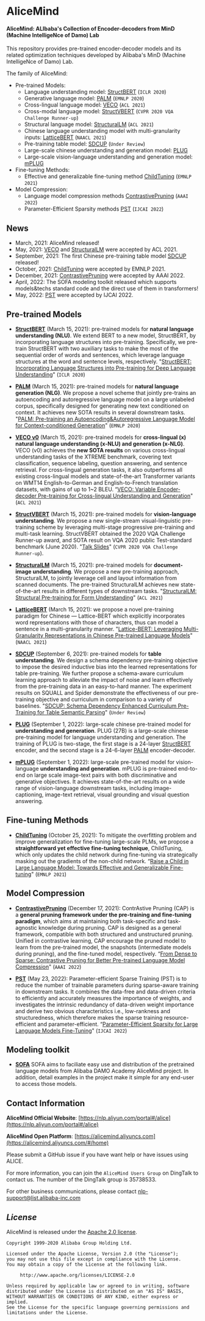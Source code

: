 # AliceMind
#### AliceMind: ALIbaba's Collection of Encoder-decoders from MinD (Machine IntelligeNce of Damo) Lab
This repository provides pre-trained encoder-decoder models and its related optimization techniques developed by Alibaba's MinD (Machine IntelligeNce of Damo) Lab.

The family of AliceMind:
* Pre-trained Models:
     * Language understanding model: [StructBERT](https://github.com/alibaba/AliceMind/tree/main/StructBERT) (```ICLR 2020```)
     * Generative language model: [PALM](https://github.com/alibaba/AliceMind/tree/main/PALM) (```EMNLP 2020```)
     * Cross-lingual language model: [VECO](https://github.com/alibaba/AliceMind/tree/main/VECO) (```ACL 2021```)
     * Cross-modal language model: [StructVBERT](https://github.com/alibaba/AliceMind/tree/main/StructVBERT) (```CVPR 2020 VQA Challenge Runner-up```)
     * Structural language model: [StructuralLM](https://github.com/alibaba/AliceMind/tree/main/StructuralLM) (```ACL 2021```)
     * Chinese language understanding model with multi-granularity inputs: [LatticeBERT](https://github.com/alibaba/AliceMind/tree/main/LatticeBERT) (```NAACL 2021```)
     * Pre-training table model: [SDCUP](https://github.com/alibaba/AliceMind/tree/main/SDCUP) (```Under Review```)
     * Large-scale chinese understanding and generation model: [PLUG](https://github.com/alibaba/AliceMind/tree/main/PLUG)
     * Large-scale vision-language understanding and generation model: [mPLUG](https://github.com/alibaba/AliceMind/tree/main/mPLUG)
* Fine-tuning Methods:
     * Effective and generalizable fine-tuning method [ChildTuning](https://github.com/alibaba/AliceMind/tree/main/ChildTuning) (```EMNLP 2021```)
* Model Compression:
     * Language model compression methods [ContrastivePruning](https://github.com/alibaba/AliceMind/tree/main/ContrastivePruning) (```AAAI 2022```)
     * Parameter-Efficient Sparsity methods [PST](https://github.com/alibaba/AliceMind/tree/main/S4/PST) (```IJCAI 2022```)

## News
- March, 2021: AliceMind released!
- May, 2021: [VECO](https://arxiv.org/abs/2010.16046) and [StructuralLM](https://arxiv.org/abs/2105.11210) were accepted by ACL 2021.
- September, 2021: The first Chinese pre-training table model [SDCUP](https://arxiv.org/abs/2103.04399) released!
- October, 2021: [ChildTuning](https://arxiv.org/abs/2109.05687) were accepted by EMNLP 2021.
- December, 2021: [ContrastivePruning](https://github.com/alibaba/AliceMind/tree/main/ContrastivePruning) were accepted by AAAI 2022.
- April, 2022: The SOFA modeling toolkit released which supports models&techs standard code and the direct use of them in transformers!
- May, 2022: [PST](https://arxiv.org/abs/2205.11005) were accepted by IJCAI 2022.

## Pre-trained Models
- [**StructBERT**](StructBERT) (March 15, 2021): pre-trained models for **natural language understanding (NLU)**. We extend BERT to a new model, StructBERT, by incorporating language structures into pre-training. Specifically, we pre-train StructBERT with two auxiliary tasks to make the most of the sequential order of words and sentences, which leverage language structures at the word and sentence levels, respectively. "[StructBERT: Incorporating Language Structures into Pre-training for Deep Language Understanding](https://arxiv.org/abs/1908.04577)" (```ICLR 2020```)

- [**PALM**](PALM) (March 15, 2021): pre-trained models for **natural language generation (NLG)**. We propose a novel scheme that jointly pre-trains an autoencoding and autoregressive language model on a large unlabeled corpus, specifically designed for generating new text conditioned on context. It achieves new SOTA results in several downstream tasks. "[PALM: Pre-training an Autoencoding&Autoregressive Language Model for Context-conditioned Generation](https://arxiv.org/abs/2004.07159)" (```EMNLP 2020```)

- [**VECO v0**](VECO) (March 15, 2021): pre-trained models for **cross-lingual (x) natural language understanding (x-NLU) and generation (x-NLG)**. VECO (v0) achieves the **new SOTA results** on various cross-lingual understanding tasks of the XTREME benchmark, covering text classification, sequence labeling, question answering, and sentence retrieval.  For cross-lingual generation tasks, it also outperforms all existing cross-lingual models and state-of-the-art Transformer variants on WMT14 English-to-German and English-to-French translation datasets, with gains of up to 1~2 BLEU. “[VECO: Variable Encoder-decoder Pre-training for Cross-lingual Understanding and Generation](https://arxiv.org/abs/2010.16046)" (```ACL 2021```)

- [**StructVBERT**](StructVBERT) (March 15, 2021): pre-trained models for **vision-language understanding**. We propose a new single-stream visual-linguistic pre-training scheme by leveraging multi-stage progressive pre-training and multi-task learning. StructVBERT obtained the 2020 VQA Challenge Runner-up award, and SOTA result on VQA 2020 public Test-standard benchmark (June 2020). "[Talk Slides](StructVBERT/StructVBERT-talk.pdf)" (```CVPR 2020 VQA Challenge Runner-up```).

- [**StructuralLM**](StructuralLM) (March 15, 2021): pre-trained models for **document-image understanding**. We propose a new pre-training approach, StructuralLM, to jointly leverage cell and layout information from scanned documents. The pre-trained StructuralLM achieves new state-of-the-art results in different types of downstream tasks. "[StructuralLM: Structural Pre-training for Form Understanding](https://arxiv.org/abs/2105.11210)" (```ACL 2021```)
- [**LatticeBERT**](LatticeBERT) (March 15, 2021): we propose a novel pre-training paradigm for Chinese — Lattice-BERT which explicitly incorporates word representations with those of characters, thus can model a sentence in a multi-granularity manner. "[Lattice-BERT: Leveraging Multi-Granularity Representations in Chinese Pre-trained Language Models](https://arxiv.org/abs/2104.07204)" (`NAACL 2021`)

- [**SDCUP**](SDCUP) (September 6, 2021): pre-trained models for **table understanding**. We design a schema dependency pre-training objective to impose the desired inductive bias into the learned representations for table pre-training. We further propose a schema-aware curriculum learning approach to alleviate the impact of noise and learn effectively from the pre-training data in an easy-to-hard manner. The experiment results on SQUALL and Spider demonstrate the effectiveness of our pre-training objective and curriculum in comparison to a variety of baselines. "[SDCUP: Schema Dependency Enhanced Curriculum Pre-Training for Table Semantic Parsing]()" (```Under Review```) 

- [**PLUG**](PLUG) (September 1, 2022): large-scale chinese pre-trained model for **understanding and generation**. PLUG (27B) is a large-scale chinese pre-training model for language understanding and generation. The training of PLUG is two-stage, the first stage is a 24-layer [StructBERT](https://arxiv.org/abs/1908.04577) encoder, and the second stage is a 24-6-layer [PALM](https://arxiv.org/pdf/2004.07159.pdf?fbclid=IwAR0BNl1IzR5bhcuEbyfNw2UN7MApHFoFP3BN40FKkW8x3bqolK_HilU293I) encoder-decoder.

- [**mPLUG**](mPLUG) (September 1, 2022): large-scale pre-trained model for vision-language **understanding and generation**. mPLUG is pre-trained end-to-end on large scale image-text pairs with both discriminative and generative objectives. It achieves state-of-the-art results on a wide range of vision-language downstream tasks, including image-captioning, image-text retrieval, visual grounding and visual question answering. 

## Fine-tuning Methods
- [**ChildTuning**](ChildTuning) (October 25, 2021): To mitigate the overfitting problem and improve generalization for fine-tuning large-scale PLMs, we
propose a **straightforward yet effective fine-tuning technique**, ChildTuning, which only updates the child network during fine-tuning via strategically masking out the gradients of the non-child network. “[Raise a Child in Large Language Model: Towards Effective and Generalizable Fine-tuning](https://arxiv.org/abs/2109.05687)" (```EMNLP 2021```)

## Model Compression
- [**ContrastivePruning**](ContrastivePruning) (December 17, 2021): 
ContrAstive Pruning (CAP) is a **general pruning framework under the pre-training and fine-tuning paradigm**, which aims at maintaining both task-specific and task-agnostic knowledge during pruning. CAP is designed as a general framework, compatible with both structured and unstructured pruning. Unified in contrastive learning, CAP encourage the pruned model to learn from the pre-trained model, the snapshots (intermediate models during pruning), and the fine-tuned model, respectively. “[From Dense to Sparse: Contrastive Pruning for Better Pre-trained Language Model Compression](https://arxiv.org/abs/2112.07198)" (```AAAI 2022```)

- [**PST**](S4/PST) (May 23, 2022): 
Parameter-efficient Sparse Training (PST) is to reduce the number of trainable parameters during sparse-aware training in downstream tasks. It combines the data-free and data-driven criteria to efficiently and accurately measures the importance of weights, and investigates the intrinsic redundancy of data-driven weight importance and derive two obvious characteristics i.e., low-rankness and structuredness, which therefore makes the sparse training resource-efficient and parameter-efficient. “[Parameter-Efficient Sparsity for Large Language Models Fine-Tuning](https://arxiv.org/abs/2205.11005)" (```IJCAI 2022```)

## Modeling toolkit
- [**SOFA**](SOFA/README.md) SOFA aims to faciliate easy use and distribution of the pretrained language models from Alibaba DAMO Academy AliceMind project. 
In addition, detail examples in the project make it simple for any end-user to access those models.

## Contact Information
**AliceMind Official Website**: [https://nlp.aliyun.com/portal#/alice](https://nlp.aliyun.com/portal#/alice) 

**AliceMind Open Platform**: [https://alicemind.aliyuncs.com](https://alicemind.aliyuncs.com/#/home)

Please submit a GitHub issue if you have want help or have issues using ALICE.

For more information, you can join the ``AliceMind Users Group`` on DingTalk to contact us. The number of the DingTalk group is 35738533.

For other business communications, please contact nlp-support@list.alibaba-inc.com


## *License*

AliceMind is released under the [Apache 2.0 license](LICENSE).

```
Copyright 1999-2020 Alibaba Group Holding Ltd.

Licensed under the Apache License, Version 2.0 (the "License");
you may not use this file except in compliance with the License.
You may obtain a copy of the License at the following link.

     http://www.apache.org/licenses/LICENSE-2.0

Unless required by applicable law or agreed to in writing, software
distributed under the License is distributed on an "AS IS" BASIS,
WITHOUT WARRANTIES OR CONDITIONS OF ANY KIND, either express or implied.
See the License for the specific language governing permissions and
limitations under the License.
```

